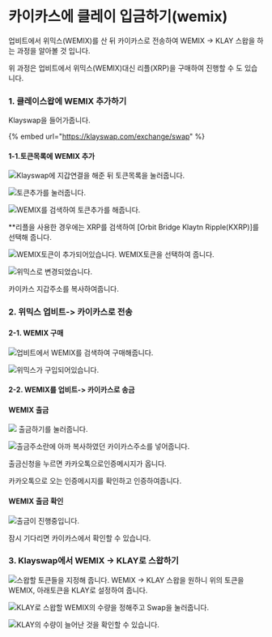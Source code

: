 # 카이카스에 클레이 입금하기(wemix)

업비트에서 위믹스(WEMIX)를 산 뒤 카이카스로 전송하여 WEMIX -> KLAY 스왑을 하는 과정을 알아볼 것 입니다.

위 과정은 업비트에서 위믹스(WEMIX)대신 리플(XRP)을 구매하여 진행할 수 도 있습니다.



### 1. 클레이스왑에 WEMIX 추가하기&#x20;

Klayswap을 들어가줍니다.  &#x20;

{% embed url="https://klayswap.com/exchange/swap" %}

#### 1-1.토큰목록에 WEMIX 추가

![Klayswap에 지갑연결을 해준 뒤 토큰목록을 눌러줍니다.](<../.gitbook/assets/klayswap1 (1).jpg>)

&#x20;

![토큰추가를 눌러줍니다.](../.gitbook/assets/klayswap2.jpg)



![WEMIX를 검색하여 토큰추가를 해줍니다. ](../.gitbook/assets/klayswap3.jpg)

\*\*리플을 사용한 경우에는 XRP를 검색하여 \[Orbit Bridge Klaytn Ripple(KXRP)]를 선택해 줍니다.

&#x20;

![WEMIX토큰이 추가되어있습니다.&#x20;
WEMIX토큰을 선택하여 줍니다. ](../.gitbook/assets/klayswap4.jpg)



![위믹스로 변경되었습니다.](../.gitbook/assets/klayswap5.jpg)

카이카스 지갑주소를 복사하여줍니다. &#x20;





### 2. 위믹스 업비트-> 카이카스로 전송  &#x20;

#### 2-1. WEMIX 구매

![](../.gitbook/assets/upbit1.jpg)업비트에서 WEMIX를 검색하여 구매해줍니다. &#x20;





![](../.gitbook/assets/upbit2.jpg)위믹스가 구입되어있습니다.



#### 2-2. WEMIX를 업비트-> 카이카스로 송금&#x20;

#### WEMIX 출금

![](../.gitbook/assets/upbit3.jpg)   출금하기를 눌러줍니다.





![](<../.gitbook/assets/upbit4 (1).jpg>)출금주소란에 아까 복사하였던 카이카스주소를 넣어줍니다.

출금신청을 누르면 카카오톡으로인증메시지가 옵니다.

카카오톡으로 오는 인증메시지를 확인하고 인증하여줍니다.  &#x20;





#### WEMIX 출금 확인

![](../.gitbook/assets/upbit5.jpg)출금이 진행중입니다.

잠시 기다리면 카이카스에서 확인할 수 있습니다.





### 3. Klayswap에서 WEMIX -> KLAY로 스왑하기&#x20;

![스왑할 토큰들을 지정해 줍니다.
WEMIX -> KLAY 스왑을 원하니 위의 토큰을 WEMIX, 아래토큰을 KLAY로 설정하여 줍니다. ](<../.gitbook/assets/klayswap6 (1).jpg>)





![KLAY로 스왑할 WEMIX의 수량을 정해주고 Swap을 눌러줍니다.](../.gitbook/assets/klayswap8.jpg)

&#x20;



![KLAY의 수량이 늘어난 것을 확인할 수 있습니다. ](../.gitbook/assets/klayswap9.jpg)



